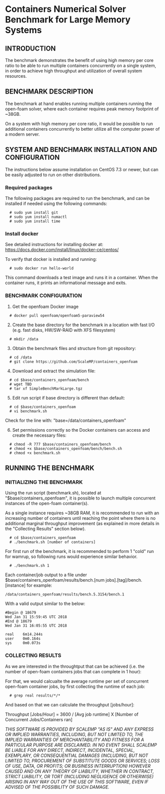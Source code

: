 # Containers Numerical Solver Benchmark for Large Memory Systems
## INTRODUCTION
The benchmark demonstrates the benefit of using high memory per core ratio to be able to run multiple containers concurrently on a single system, in order to achieve high throughput and utilization of overall system resources.
## BENCHMARK DESCRIPTION
The benchmark at hand enables running multiple containers running the open-foam solver, where each container requires peak memory footprint of ~38GB.

On a system with high memory per core ratio, it would be possible to run additional containers concurrently to better utilize all the computer power of a modern server.

## SYSTEM AND BENCHMARK INSTALLATION AND CONFIGURATION
The instructions below assume installation on CentOS 7.3 or newer, but can be easily adjusted to run on other distributions.

### Required packages
The following packages are required to run the benchmark, and can be installed if needed using the following commands:
```
  # sudo yum install git
  # sudo yum install numactl
  # sudo yum install time
```

### Install docker 

See detailed instructions for installing docker at: https://docs.docker.com/install/linux/docker-ce/centos/

To verify that docker is installed and running:

```
  # sudo docker run hello-world
```

This command downloads a test image and runs it in a container. When the container runs, it prints an informational message and exits.

### BENCHMARK CONFIGURATION
1. Get the openfoam Docker image
```
  # docker pull openfoam/openfoam5-paraview54
```

2. Create the base directory for the benchmark in a location with fast I/O (e.g. fast disks, HW/SW-RAID with XFS filesystem)
```
  # mkdir /data
```

3. Obtain the benchmark files and structure from git repository:

```
  # cd /data
  # git clone https://github.com/ScaleMP/containers_openfoam
```

4. Download and extract the simulation file:

```
  # cd $base/containers_openfoam/bench
  # wget TBD
  # tar xf SimpleBenchMarkLarge.tgz
```

5. Edit run script if base directory is different than default:

```
  # cd $base/containers_openfoam
  # vi benchmark.sh
```

Check for the line with:
"base=/data/containers_openfoam"

6. Set permissions correctly so the Docker containers can access and create the necessary files:

```
  # chmod -R 777 $base/containers_openfoam/bench
  # chmod +x $base/containers_openfoam/bench/bench.sh	
  # chmod +x benchmark.sh  
```

## RUNNING THE BENCHMARK
### INITIALIZING THE BENCHMARK
Using the run script (benchmark.sh), located at "$base/containers_openfoam", it is possible to launch multiple concurrent instances of the open-foam container(s).

As a single instance requires ~38GB RAM, it is recommended to run with an increasing number of containers until reaching the point where there is no additional marginal throughput improvement (as explained in more details in the "Collecting Results" section below).

```
  # cd $base/containers_openfoam
  # ./benchmark.sh [number of containers]
```

For first run of the benchmark, it is recommended to perform 1 "cold" run for wamrup, so following runs would experience similar behavior.

```
  # ./benchmark.sh 1
```

Each container/job output to a file under $base/containers_openfoam/results/bench.[num jobs].[tag]/bench.[instance]
for example:
```
/data/containers_openfoam/results/bench.5.3154/bench.1
```
With a valid output similar to the below:

```
#Begin @ 18679
Wed Jan 31 15:59:45 UTC 2018
#End @ 18679
Wed Jan 31 16:05:55 UTC 2018

real    6m14.244s
user    0m0.164s
sys     0m0.073s
```

### COLLECTING RESULTS
As we are interested in the throughtput that can be achieved (i.e. the number of open-foam containers jobs that can complete in 1 hour):

For that, we would calcualte the average runtime per set of concurrent open-foam container jobs, by first collecting the runtime of each job:
```
  # grep real results/*/*
```

And based on that we can calculate the throughput [jobs/hour]:

Throughput [Jobs/Hour] = 3600 / [Avg job runtime] X [Number of Concurrent Jobs/Containers ran]

*THIS SOFTWARE IS PROVIDED BY SCALEMP "AS IS" AND ANY EXPRESS OR IMPLIED WARRANTIES, INCLUDING, BUT NOT LIMITED TO, THE IMPLIED WARRANTIES OF MERCHANTABILITY AND FITNESS FOR A PARTICULAR PURPOSE ARE DISCLAIMED. IN NO EVENT SHALL SCALEMP BE LIABLE FOR ANY DIRECT, INDIRECT, INCIDENTAL, SPECIAL, EXEMPLARY, OR CONSEQUENTIAL DAMAGES (INCLUDING, BUT NOT LIMITED TO, PROCUREMENT OF SUBSTITUTE GOODS OR SERVICES; LOSS OF USE, DATA, OR PROFITS; OR BUSINESS INTERRUPTION) HOWEVER CAUSED AND ON ANY THEORY OF LIABILITY, WHETHER IN CONTRACT, STRICT LIABILITY, OR TORT (INCLUDING NEGLIGENCE OR
OTHERWISE) ARISING IN ANY WAY OUT OF THE USE OF THIS SOFTWARE, EVEN IF ADVISED OF THE POSSIBILITY OF SUCH DAMAGE.*









